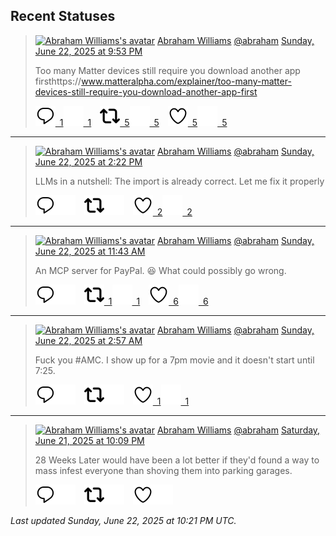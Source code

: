 ## Recent Statuses

> <a href="https://indieweb.social/@abraham"><img alt="Abraham Williams's avatar" src="https://cdn.masto.host/indiewebsocial/accounts/avatars/109/292/540/382/343/163/original/d00f2e03ce9c85b1.jpg" height="24" width="24" ></a> [Abraham Williams](https://indieweb.social/@abraham) [@abraham](https://indieweb.social/@abraham) [Sunday, June 22, 2025 at 9:53 PM](https://indieweb.social/@abraham/114729235647575932)
>
> Too many Matter devices still require you download another app firsthttps://www.matteralpha.com/explainer/too-many-matter-devices-still-require-you-download-another-app-first
>
> [![Reply](./images/reply_light.svg#gh-light-mode-only "Reply")&ensp;1](https://indieweb.social/@abraham/114729235647575932#gh-light-mode-only)[![Reply](./images/reply.svg#gh-dark-mode-only "Reply")&ensp;1](https://indieweb.social/@abraham/114729235647575932#gh-dark-mode-only)&emsp;[![Boost](./images/retweet_light.svg#gh-light-mode-only "Boost")&ensp;5](https://indieweb.social/@abraham/114729235647575932#gh-light-mode-only)[![Boost](./images/retweet.svg#gh-dark-mode-only "Boost")&ensp;5](https://indieweb.social/@abraham/114729235647575932#gh-dark-mode-only)&emsp;[![Favorite](./images/like_light.svg#gh-light-mode-only "Favorite")&ensp;5](https://indieweb.social/@abraham/114729235647575932#gh-light-mode-only)[![Favorite](./images/like.svg#gh-dark-mode-only "Favorite")&ensp;5](https://indieweb.social/@abraham/114729235647575932#gh-dark-mode-only)


---

> <a href="https://indieweb.social/@abraham"><img alt="Abraham Williams's avatar" src="https://cdn.masto.host/indiewebsocial/accounts/avatars/109/292/540/382/343/163/original/d00f2e03ce9c85b1.jpg" height="24" width="24" ></a> [Abraham Williams](https://indieweb.social/@abraham) [@abraham](https://indieweb.social/@abraham) [Sunday, June 22, 2025 at 2:22 PM](https://indieweb.social/@abraham/114727463022962148)
>
> LLMs in a nutshell: The import is already correct. Let me fix it properly
>
> [![Reply](./images/reply_light.svg#gh-light-mode-only "Reply")](https://indieweb.social/@abraham/114727463022962148#gh-light-mode-only)[![Reply](./images/reply.svg#gh-dark-mode-only "Reply")](https://indieweb.social/@abraham/114727463022962148#gh-dark-mode-only)&emsp;[![Boost](./images/retweet_light.svg#gh-light-mode-only "Boost")](https://indieweb.social/@abraham/114727463022962148#gh-light-mode-only)[![Boost](./images/retweet.svg#gh-dark-mode-only "Boost")](https://indieweb.social/@abraham/114727463022962148#gh-dark-mode-only)&emsp;[![Favorite](./images/like_light.svg#gh-light-mode-only "Favorite")&ensp;2](https://indieweb.social/@abraham/114727463022962148#gh-light-mode-only)[![Favorite](./images/like.svg#gh-dark-mode-only "Favorite")&ensp;2](https://indieweb.social/@abraham/114727463022962148#gh-dark-mode-only)


---

> <a href="https://indieweb.social/@abraham"><img alt="Abraham Williams's avatar" src="https://cdn.masto.host/indiewebsocial/accounts/avatars/109/292/540/382/343/163/original/d00f2e03ce9c85b1.jpg" height="24" width="24" ></a> [Abraham Williams](https://indieweb.social/@abraham) [@abraham](https://indieweb.social/@abraham) [Sunday, June 22, 2025 at 11:43 AM](https://indieweb.social/@abraham/114726835466539755)
>
> An MCP server for PayPal. 😆 What could possibly go wrong.
>
> [![Reply](./images/reply_light.svg#gh-light-mode-only "Reply")](https://indieweb.social/@abraham/114726835466539755#gh-light-mode-only)[![Reply](./images/reply.svg#gh-dark-mode-only "Reply")](https://indieweb.social/@abraham/114726835466539755#gh-dark-mode-only)&emsp;[![Boost](./images/retweet_light.svg#gh-light-mode-only "Boost")&ensp;1](https://indieweb.social/@abraham/114726835466539755#gh-light-mode-only)[![Boost](./images/retweet.svg#gh-dark-mode-only "Boost")&ensp;1](https://indieweb.social/@abraham/114726835466539755#gh-dark-mode-only)&emsp;[![Favorite](./images/like_light.svg#gh-light-mode-only "Favorite")&ensp;6](https://indieweb.social/@abraham/114726835466539755#gh-light-mode-only)[![Favorite](./images/like.svg#gh-dark-mode-only "Favorite")&ensp;6](https://indieweb.social/@abraham/114726835466539755#gh-dark-mode-only)


---

> <a href="https://indieweb.social/@abraham"><img alt="Abraham Williams's avatar" src="https://cdn.masto.host/indiewebsocial/accounts/avatars/109/292/540/382/343/163/original/d00f2e03ce9c85b1.jpg" height="24" width="24" ></a> [Abraham Williams](https://indieweb.social/@abraham) [@abraham](https://indieweb.social/@abraham) [Sunday, June 22, 2025 at 2:57 AM](https://indieweb.social/@abraham/114724768664961810)
>
> Fuck you #AMC. I show up for a 7pm movie and it doesn&#39;t start until 7:25.
>
> [![Reply](./images/reply_light.svg#gh-light-mode-only "Reply")](https://indieweb.social/@abraham/114724768664961810#gh-light-mode-only)[![Reply](./images/reply.svg#gh-dark-mode-only "Reply")](https://indieweb.social/@abraham/114724768664961810#gh-dark-mode-only)&emsp;[![Boost](./images/retweet_light.svg#gh-light-mode-only "Boost")](https://indieweb.social/@abraham/114724768664961810#gh-light-mode-only)[![Boost](./images/retweet.svg#gh-dark-mode-only "Boost")](https://indieweb.social/@abraham/114724768664961810#gh-dark-mode-only)&emsp;[![Favorite](./images/like_light.svg#gh-light-mode-only "Favorite")&ensp;1](https://indieweb.social/@abraham/114724768664961810#gh-light-mode-only)[![Favorite](./images/like.svg#gh-dark-mode-only "Favorite")&ensp;1](https://indieweb.social/@abraham/114724768664961810#gh-dark-mode-only)


---

> <a href="https://indieweb.social/@abraham"><img alt="Abraham Williams's avatar" src="https://cdn.masto.host/indiewebsocial/accounts/avatars/109/292/540/382/343/163/original/d00f2e03ce9c85b1.jpg" height="24" width="24" ></a> [Abraham Williams](https://indieweb.social/@abraham) [@abraham](https://indieweb.social/@abraham) [Saturday, June 21, 2025 at 10:09 PM](https://indieweb.social/@abraham/114723635779972498)
>
> 28 Weeks Later would have been a lot better if they&#39;d found a way to mass infest everyone than shoving them into parking garages.
>
> [![Reply](./images/reply_light.svg#gh-light-mode-only "Reply")](https://indieweb.social/@abraham/114723635779972498#gh-light-mode-only)[![Reply](./images/reply.svg#gh-dark-mode-only "Reply")](https://indieweb.social/@abraham/114723635779972498#gh-dark-mode-only)&emsp;[![Boost](./images/retweet_light.svg#gh-light-mode-only "Boost")](https://indieweb.social/@abraham/114723635779972498#gh-light-mode-only)[![Boost](./images/retweet.svg#gh-dark-mode-only "Boost")](https://indieweb.social/@abraham/114723635779972498#gh-dark-mode-only)&emsp;[![Favorite](./images/like_light.svg#gh-light-mode-only "Favorite")](https://indieweb.social/@abraham/114723635779972498#gh-light-mode-only)[![Favorite](./images/like.svg#gh-dark-mode-only "Favorite")](https://indieweb.social/@abraham/114723635779972498#gh-dark-mode-only)


_Last updated Sunday, June 22, 2025 at 10:21 PM UTC._
